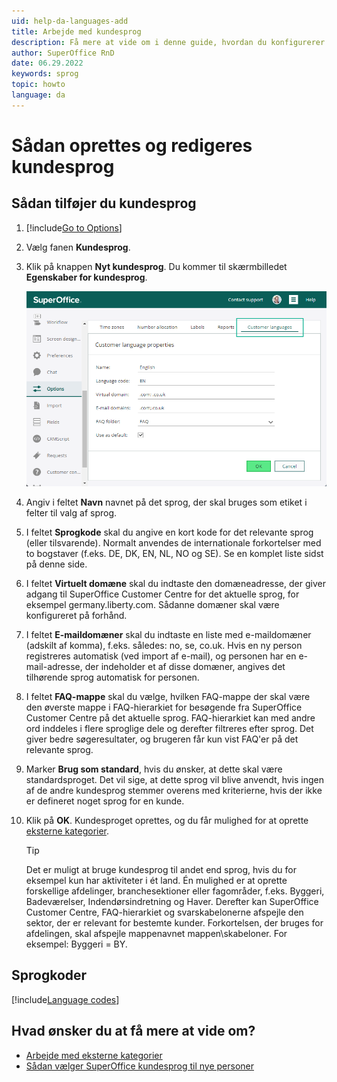 ```yaml
---
uid: help-da-languages-add
title: Arbejde med kundesprog
description: Få mere at vide om i denne guide, hvordan du konfigurerer kundesprog.
author: SuperOffice RnD
date: 06.29.2022
keywords: sprog
topic: howto
language: da
---
```


# Sådan oprettes og redigeres kundesprog

## Sådan tilføjer du kundesprog

1. [!include[Go to Options](../includes/open-options.md)]

2. Vælg fanen **Kundesprog**.

3. Klik på knappen **Nyt kundesprog**. Du kommer til skærmbilledet **Egenskaber for kundesprog**.

    ![Du kan konfigurere et nyt sprog i dialogboksen Egenskaber for kundesprog -screenshot][img1]

4. Angiv i feltet **Navn** navnet på det sprog, der skal bruges som etiket i felter til valg af sprog.

5. I feltet **Sprogkode** skal du angive en kort kode for det relevante sprog (eller tilsvarende). Normalt anvendes de internationale forkortelser med to bogstaver (f.eks. DE, DK, EN, NL, NO og SE). Se en komplet liste sidst på denne side.

6. I feltet **Virtuelt domæne** skal du indtaste den domæneadresse, der giver adgang til SuperOffice Customer Centre for det aktuelle sprog, for eksempel germany.liberty.com. Sådanne domæner skal være konfigureret på forhånd.

7. I feltet **E-maildomæner** skal du indtaste en liste med e-maildomæner (adskilt af komma), f.eks. således: no, se, co.uk. Hvis en ny person registreres automatisk (ved import af e-mail), og personen har en e-mail-adresse, der indeholder et af disse domæner, angives det tilhørende sprog automatisk for personen.

8. I feltet **FAQ-mappe** skal du vælge, hvilken FAQ-mappe der skal være den øverste mappe i FAQ-hierarkiet for besøgende fra SuperOffice Customer Centre på det aktuelle sprog. FAQ-hierarkiet kan med andre ord inddeles i flere sproglige dele og derefter filtreres efter sprog. Det giver bedre søgeresultater, og brugeren får kun vist FAQ'er på det relevante sprog.

9. Marker **Brug som standard**, hvis du ønsker, at dette skal være standardsproget. Det vil sige, at dette sprog vil blive anvendt, hvis ingen af de andre kundesprog stemmer overens med kriterierne, hvis der ikke er defineret noget sprog for en kunde.

10. Klik på **OK**. Kundesproget oprettes, og du får mulighed for at oprette [eksterne kategorier][1].

    > [!TIP]
    > Det er muligt at bruge kundesprog til andet end sprog, hvis du for eksempel kun har aktiviteter i ét land. Én mulighed er at oprette forskellige afdelinger, branchesektioner eller fagområder, f.eks. Byggeri, Badeværelser, Indendørsindretning og Haver. Derefter kan SuperOffice Customer Centre, FAQ-hierarkiet og svarskabelonerne afspejle den sektor, der er relevant for bestemte kunder. Forkortelsen, der bruges for afdelingen, skal afspejle mappenavnet mappen\\skabeloner. For eksempel: Byggeri = BY.

## Sprogkoder

[!include[Language codes](includes/language-codes.md)]

## Hvad ønsker du at få mere at vide om?

* [Arbejde med eksterne kategorier][1]
* [Sådan vælger SuperOffice kundesprog til nye personer][2]

<!-- Referenced links -->
[1]: external-categories.md
[2]: select-language.md

<!-- Referenced images -->
[img1]: ../../../../../media/loc/en/admin/customer-centre-language.png
